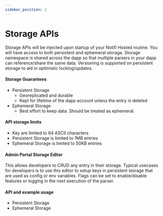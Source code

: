 ```yaml
---
sidebar_position: 2
---
```


# Storage APIs

Storage APIs will be injected upon startup of your Notifi Hosted routine. You will have access to both persistent and ephemeral storage. Storage namespace is shared across the dapp so that multiple parsers in your dapp can reference/share the same data. Versioning is supported on persistent storage to aid in optimistic locking/updates.

#### Storage Guarantees
- Persistent Storage
  - Georeplicated and durable
  - Kept for lifetime of the dapp account unless the entry is deleted
- Ephemeral Storage
  - Best effort to keep data. Should be treated as ephemeral.

#### API storage limits
- Key are limited to 64 ASCII characters
- Persistent Storage is limited to 1MB entries
- Ephemeral Storage is limited to 50KB entries

#### Admin Portal Storage Editor
This allows developers to CRUD any entry in their storage. Typical usecases for developers is to use this editor to setup keys in persistent storage that are used as config or env variables. Flags can be set to enable/disable features or logging in the next execution of the parser.

#### API and example usage
- Persistent Storage
- Ephemeral Storage